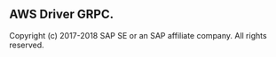 ## AWS Driver GRPC.
Copyright (c) 2017-2018 SAP SE or an SAP affiliate company. All rights reserved.
